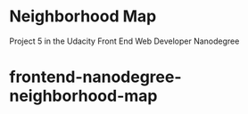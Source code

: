 # Neighborhood Map
Project 5 in the Udacity Front End Web Developer Nanodegree

# frontend-nanodegree-neighborhood-map
